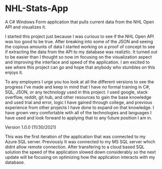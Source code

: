 # NHL-Stats-App
A C# Windows Form application that pulls current data from the NHL Open API and visualizes it. 

I started this project just because I was curious to see if the NHL Open API was too good to be true. After breaking into some of the JSON and seeing the copious amounts of data I started working on a proof of concept to see if extracting the data from the API to my database was realiztic. It turned out to be easier than I thought so now im focusing on the visualization aspect and improving the interface and speed of the application. I am excited to see where this project can go and hope that anybody who stumbles on this enjoys it.

To any employers I urge you too look at all the different versions to see the progress I've made and keep in mind that I have no formal training in C#, SQL, JSON, or any technology used in this project. I used google, stack overflow, reddit, git hub, and other resources to gain the base knowledge and used trial and error, logic I have gained through college, and previous experience from other projects I have done to expand on that knowledge. I have grown very comfortable with all of the technologies and languages I have used and look forward to applying that to any future position I am in.

Version 1.0.0 (11/30/2021)

This was the first iteration of the application that was connected to my Azure SQL server. Previously It was connected to my MS SQL server which didnt allow remote connection.
After transfering to a cloud based SQL solution the speed of the application slowed down considerably so the next update will be focusing on optimizing how the application interacts with my database.
